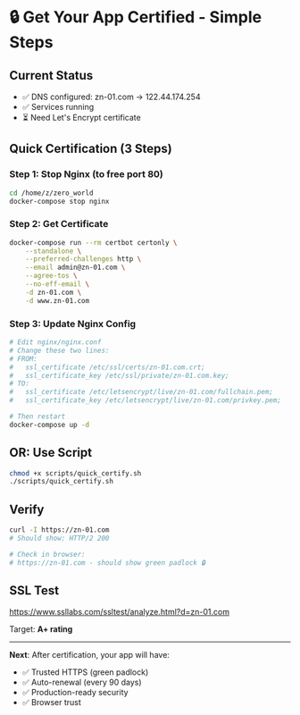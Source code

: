 # 🔒 Get Your App Certified - Simple Steps

## Current Status
- ✅ DNS configured: zn-01.com → 122.44.174.254
- ✅ Services running
- ⏳ Need Let's Encrypt certificate

## Quick Certification (3 Steps)

### Step 1: Stop Nginx (to free port 80)
```bash
cd /home/z/zero_world
docker-compose stop nginx
```

### Step 2: Get Certificate
```bash
docker-compose run --rm certbot certonly \
    --standalone \
    --preferred-challenges http \
    --email admin@zn-01.com \
    --agree-tos \
    --no-eff-email \
    -d zn-01.com \
    -d www.zn-01.com
```

### Step 3: Update Nginx Config
```bash
# Edit nginx/nginx.conf
# Change these two lines:
# FROM:
#   ssl_certificate /etc/ssl/certs/zn-01.com.crt;
#   ssl_certificate_key /etc/ssl/private/zn-01.com.key;
# TO:
#   ssl_certificate /etc/letsencrypt/live/zn-01.com/fullchain.pem;
#   ssl_certificate_key /etc/letsencrypt/live/zn-01.com/privkey.pem;

# Then restart
docker-compose up -d
```

## OR: Use Script
```bash
chmod +x scripts/quick_certify.sh
./scripts/quick_certify.sh
```

## Verify
```bash
curl -I https://zn-01.com
# Should show: HTTP/2 200

# Check in browser:
# https://zn-01.com - should show green padlock 🔒
```

## SSL Test
https://www.ssllabs.com/ssltest/analyze.html?d=zn-01.com

Target: **A+ rating**

---

**Next**: After certification, your app will have:
- ✅ Trusted HTTPS (green padlock)
- ✅ Auto-renewal (every 90 days)
- ✅ Production-ready security
- ✅ Browser trust
